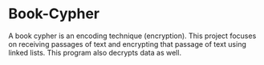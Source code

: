# Book-Cypher
A book cypher is an encoding technique (encryption). This project focuses on receiving passages of text and encrypting that passage of text using linked lists. This program also decrypts data as well. 
